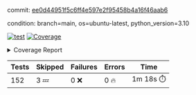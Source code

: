 commit: [ee0d44951f5c6ff4e597e2f95458b4a16f46aab6](https://github.com/rcmdnk/homebrew-file/tree/ee0d44951f5c6ff4e597e2f95458b4a16f46aab6)

condition: branch=main, os=ubuntu-latest, python_version=3.10

[![test](https://github.com/rcmdnk/homebrew-file/actions/workflows/test.yml/badge.svg)](https://github.com/rcmdnk/homebrew-file/actions/runs/9200818880)
<a href="https://github.com/rcmdnk/homebrew-file/blob/ee0d44951f5c6ff4e597e2f95458b4a16f46aab6/README.md"><img alt="Coverage" src="https://img.shields.io/badge/Coverage-0%25-red.svg" /></a><details><summary>Coverage Report </summary><table><tr><th>File</th><th>Stmts</th><th>Miss</th><th>Cover</th><th>Missing</th></tr><tbody><tr><td colspan="5"><b>src/brew_file</b></td></tr><tr><td>&nbsp; &nbsp;<a href="https://github.com/rcmdnk/homebrew-file/blob/ee0d44951f5c6ff4e597e2f95458b4a16f46aab6/src/brew_file/__init__.py">\_\_init\_\_.py</a></td><td>3</td><td>3</td><td>0%</td><td><a href="https://github.com/rcmdnk/homebrew-file/blob/ee0d44951f5c6ff4e597e2f95458b4a16f46aab6/src/brew_file/__init__.py#L1-L4">1&ndash;4</a></td></tr><tr><td>&nbsp; &nbsp;<a href="https://github.com/rcmdnk/homebrew-file/blob/ee0d44951f5c6ff4e597e2f95458b4a16f46aab6/src/brew_file/brew_file.py">brew_file.py</a></td><td>1126</td><td>1126</td><td>0%</td><td><a href="https://github.com/rcmdnk/homebrew-file/blob/ee0d44951f5c6ff4e597e2f95458b4a16f46aab6/src/brew_file/brew_file.py#L1-L1997">1&ndash;1997</a></td></tr><tr><td>&nbsp; &nbsp;<a href="https://github.com/rcmdnk/homebrew-file/blob/ee0d44951f5c6ff4e597e2f95458b4a16f46aab6/src/brew_file/brew_helper.py">brew_helper.py</a></td><td>196</td><td>196</td><td>0%</td><td><a href="https://github.com/rcmdnk/homebrew-file/blob/ee0d44951f5c6ff4e597e2f95458b4a16f46aab6/src/brew_file/brew_helper.py#L1-L329">1&ndash;329</a></td></tr><tr><td>&nbsp; &nbsp;<a href="https://github.com/rcmdnk/homebrew-file/blob/ee0d44951f5c6ff4e597e2f95458b4a16f46aab6/src/brew_file/brew_info.py">brew_info.py</a></td><td>369</td><td>369</td><td>0%</td><td><a href="https://github.com/rcmdnk/homebrew-file/blob/ee0d44951f5c6ff4e597e2f95458b4a16f46aab6/src/brew_file/brew_info.py#L1-L556">1&ndash;556</a></td></tr><tr><td>&nbsp; &nbsp;<a href="https://github.com/rcmdnk/homebrew-file/blob/ee0d44951f5c6ff4e597e2f95458b4a16f46aab6/src/brew_file/info.py">info.py</a></td><td>11</td><td>11</td><td>0%</td><td><a href="https://github.com/rcmdnk/homebrew-file/blob/ee0d44951f5c6ff4e597e2f95458b4a16f46aab6/src/brew_file/info.py#L1-L17">1&ndash;17</a></td></tr><tr><td>&nbsp; &nbsp;<a href="https://github.com/rcmdnk/homebrew-file/blob/ee0d44951f5c6ff4e597e2f95458b4a16f46aab6/src/brew_file/main.py">main.py</a></td><td>166</td><td>166</td><td>0%</td><td><a href="https://github.com/rcmdnk/homebrew-file/blob/ee0d44951f5c6ff4e597e2f95458b4a16f46aab6/src/brew_file/main.py#L1-L631">1&ndash;631</a></td></tr><tr><td>&nbsp; &nbsp;<a href="https://github.com/rcmdnk/homebrew-file/blob/ee0d44951f5c6ff4e597e2f95458b4a16f46aab6/src/brew_file/utils.py">utils.py</a></td><td>72</td><td>72</td><td>0%</td><td><a href="https://github.com/rcmdnk/homebrew-file/blob/ee0d44951f5c6ff4e597e2f95458b4a16f46aab6/src/brew_file/utils.py#L1-L129">1&ndash;129</a></td></tr><tr><td><b>TOTAL</b></td><td><b>1943</b></td><td><b>1943</b></td><td><b>0%</b></td><td>&nbsp;</td></tr></tbody></table></details>

| Tests | Skipped | Failures | Errors | Time |
| ----- | ------- | -------- | -------- | ------------------ |
| 152 | 3 :zzz: | 0 :x: | 0 :fire: | 1m 18s :stopwatch: |

